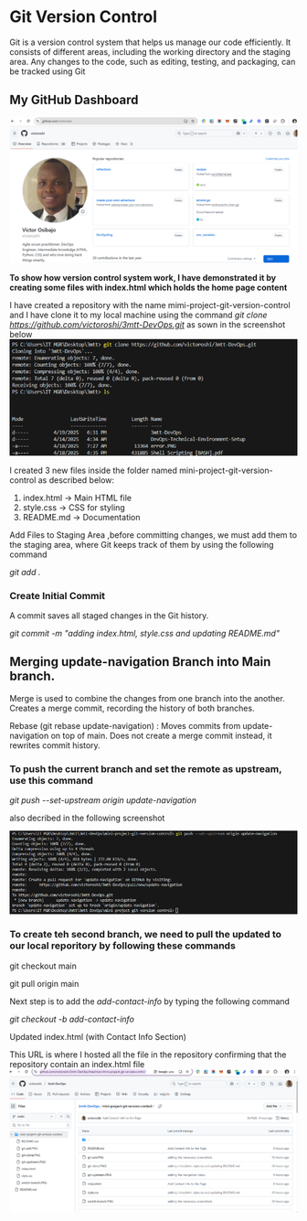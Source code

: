 # Git Version Control
Git is a version control system that helps us manage our code efficiently. It consists of different areas, including the working directory and the staging area. Any changes to the code, such as editing, testing, and packaging, can be tracked using Git

## My GitHub Dashboard
![Victoroshi GitHub dashboard](github-dashboard.PNG)

**To show how version control system work, I have demonstrated it by creating some files with index.html which holds the home page content**

I have created a repository with the name mimi-project-git-version-control and I have clone it to my local machine using the command *git clone https://github.com/victoroshi/3mtt-DevOps.git* as sown in the screenshot below
![Git Clone](git-clone.PNG)

 I created 3 new files inside the folder named mini-project-git-version-control as described below:
1.  index.html → Main HTML file
2.  style.css → CSS for styling
3.  README.md → Documentation

Add Files to Staging Area ,before committing changes, we must add them to the staging area, where Git keeps track of them by using the following command

*git add .*


### Create Initial Commit 
A commit saves all staged changes in the Git history.

*git commit -m "adding index.html, style.css and updating README.md"*

## Merging update-navigation Branch into Main branch.
Merge is used to combine the changes from one branch into the another. Creates a merge commit, recording the history of both branches.

Rebase (git rebase update-navigation) : Moves commits from update-navigation on top of main. Does not create a merge commit instead, it rewrites commit history.

### To push the current branch and set the remote as upstream, use this command
*git push --set-upstream origin update-navigation*

also decribed in the following screenshot

![Git Upstream](git-upstream.PNG)

### To create teh second branch, we need to pull the updated to our local reporitory by following these commands
git checkout main

git pull origin main


Next step is to add the *add-contact-info* by typing the following command

*git checkout -b add-contact-info*

Updated index.html (with Contact Info Section)



This URL is where I hosted all the file in the repository confirming that the repository contain an index.html file
![Root of Index.html file](index-file-at-root.PNG)